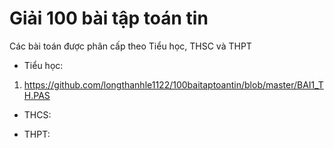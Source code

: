 # Giải 100 bài tập toán tin
Các bài toán được phân cấp theo Tiểu học, THSC và THPT
* Tiểu học:
1. https://github.com/longthanhle1122/100baitaptoantin/blob/master/BAI1_TH.PAS
* THCS:

* THPT:
